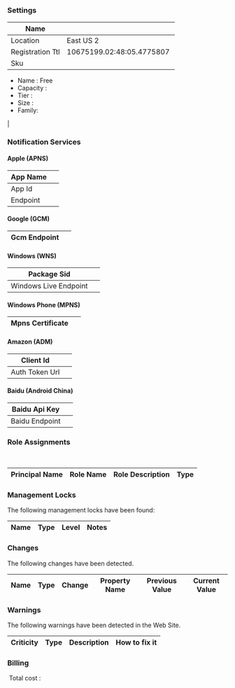 
##  

### Settings


| Name |   |
| --- | --- |
| Location | East US 2  |
| Registration Ttl | 10675199.02:48:05.4775807  |
| Sku | 
- Name : Free
- Capacity : 
- Tier : 
- Size : 
- Family: 

 |


### Notification Services

#### Apple (APNS)


| App Name |   |
| --- | --- |
| App Id |   |
| Endpoint |   |


#### Google (GCM)


| Gcm Endpoint |   |
| --- | --- |


#### Windows (WNS)


| Package Sid |   |
| --- | --- |
| Windows Live Endpoint |   |


#### Windows Phone (MPNS)


| Mpns Certificate |   |
| --- | --- |


#### Amazon (ADM)


| Client Id |   |
| --- | --- |
| Auth Token Url |   |


#### Baidu (Android China)


| Baidu Api Key |   |
| --- | --- |
| Baidu Endpoint |   |


### Role Assignments
 

| Principal Name | Role Name | Role Description | Type |
| --- | --- | --- | --- |

### Management Locks
The following management locks have been found: 

| Name | Type | Level | Notes |
| --- | --- | --- | --- |

### Changes
The following changes have been detected. 

| Name | Type | Change | Property Name | Previous Value | Current Value |
| --- | --- | --- | --- | --- | --- |

### Warnings
The following warnings have been detected in the Web Site. 

| Criticity | Type | Description | How to fix it |
| --- | --- | --- | --- |

### Billing
 Total cost : 
